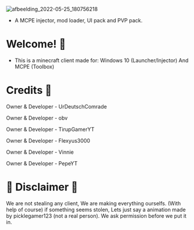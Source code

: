 ![afbeelding_2022-05-25_180756218](https://user-images.githubusercontent.com/104650421/170307760-258ccc20-5504-4f21-b3cb-d0d482ce3299.png)


- A MCPE injector, mod loader, UI pack and PVP pack.


# Welcome! 👋

- This is a minecraft client made for: Windows 10 (Launcher/Injector) And MCPE (Toolbox) 
                                   
# Credits 📔

Owner & Developer - UrDeutschComrade

Owner & Developer - obv

Owner & Developer - TirupGamerYT

Owner & Developer - Flexyus3000

Owner & Developer - Vinnie

Owner & Developer - PepeYT





# 📝 Disclaimer 📝

We are not stealing any client, We are making everything ourselfs. (With help of course)
if something seems stolen, Lets just say a animation made by picklegamer123 (not a real person). We ask permission before we put it in.
